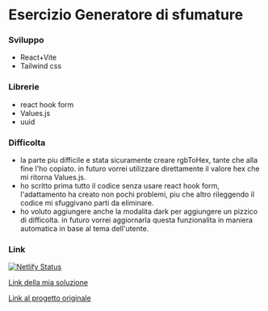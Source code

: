 # Esercizio Generatore di sfumature

### Sviluppo

- React+Vite
- Tailwind css

### Librerie

- react hook form
- Values.js
- uuid


### Difficolta

- la parte piu difficile e stata sicuramente creare rgbToHex, tante che alla fine l'ho copiato. in futuro vorrei utilizzare direttamente il valore hex che mi ritorna Values.js.
- ho scritto prima tutto il codice senza usare react hook form, l'adattamento ha creato non pochi problemi, piu che altro rileggendo il codice mi sfuggivano parti da eliminare.
- ho voluto aggiungere anche la modalita dark per aggiungere un pizzico di difficolta. in futuro vorrei aggiornarla questa funzionalita in maniera automatica in base al tema dell'utente.


### Link

[![Netlify Status](https://api.netlify.com/api/v1/badges/ae2b029c-a1ce-4ad3-973a-5c01726991d6/deploy-status)](https://app.netlify.com/sites/shade-color/deploys)

[Link della mia soluzione](https://shade-color.netlify.app/)

[Link al progetto originale](https://color-grading-tutorial.netlify.app/) 